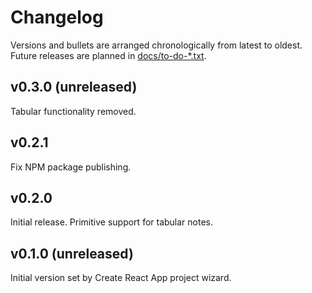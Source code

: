 # Changelog

Versions and bullets are arranged chronologically from latest to oldest. Future
releases are planned in [docs/to-do-\*.txt](.).

## v0.3.0 (unreleased)

Tabular functionality removed.

## v0.2.1

Fix NPM package publishing.

## v0.2.0

Initial release. Primitive support for tabular notes.

## v0.1.0 (unreleased)

Initial version set by Create React App project wizard.
